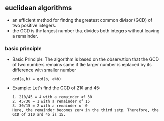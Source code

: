 ## euclidean algorithms
- an efficient method for findng the greatest common divisor (GCD) of two positive integers.
- the GCD is the largest number that divides both integers without leaving a remainder.

### basic principle
- Basic Principle: The algorithm is based on the observation that the GCD of two numbers remains same if the larger number is replaced by its difference with smaller number
  ```
  gcd(a,b) = gcd(b, a%b)
  ```
- Example: Let's find the GCD of 210 and 45:
  ```
  1. 210/45 = 4 with a remainder of 30
  2. 45/30 = 1 with a remainder of 15
  3. 30/15 = 2 with a remainder of 0
  Here, the remainder becomes zero in the third setp. Therefore, the GCD of 210 and 45 is 15.
  ```
  
